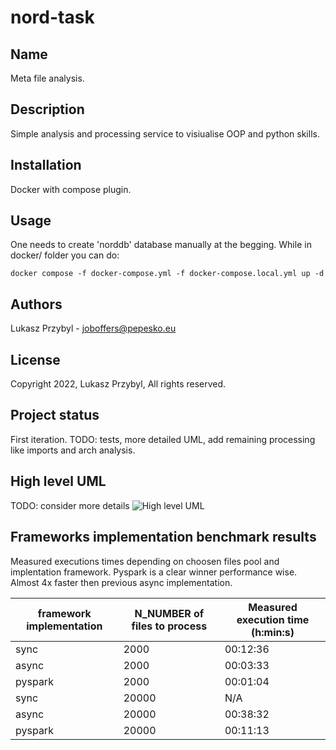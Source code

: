 # nord-task

## Name
Meta file analysis.

## Description
Simple analysis and processing service to visiualise OOP and python skills.

## Installation
Docker with compose plugin.

## Usage
One needs to create 'norddb' database manually at the begging.
While in docker/ folder you can do:
```
docker compose -f docker-compose.yml -f docker-compose.local.yml up -d
```

## Authors
Lukasz Przybyl - joboffers@pepesko.eu

## License
Copyright 2022, Lukasz Przybyl, All rights reserved.

## Project status
First iteration. TODO: tests, more detailed UML, add remaining processing like imports and arch analysis.

## High level UML
TODO: consider more details
![High level UML](https://cloud.pepesko.eu/index.php/s/o3b5Pyczdf8qBcA/preview "High level UML")

## Frameworks implementation benchmark results
Measured executions times depending on choosen files pool and implentation framework.
Pyspark is a clear winner performance wise. Almost 4x faster then previous async implementation.

| framework implementation | N_NUMBER of files to process  | Measured execution time (h:min:s)|
| --- | --- | --- |
| sync | 2000 | 00:12:36 |
| async | 2000 | 00:03:33 |
| pyspark | 2000 | 00:01:04 |
| sync | 20000 | N/A|
| async | 20000 | 00:38:32 |
| pyspark | 20000 |  00:11:13 |
